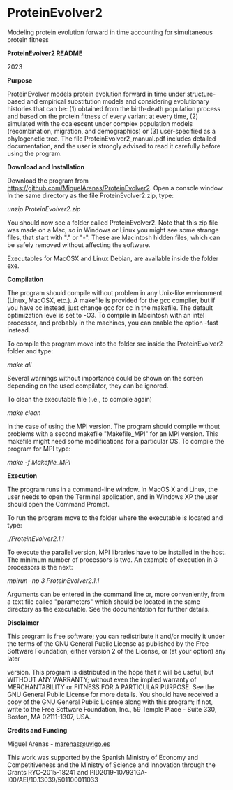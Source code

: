 # ProteinEvolver2
Modeling protein evolution forward in time accounting for simultaneous protein fitness

**ProteinEvolver2 README**

2023


**Purpose**

ProteinEvolver models protein evolution forward in time under structure-based and empirical substitution models and considering evolutionary histories that can be: (1) obtained from the birth-death population process and based on the protein fitness of every variant at every time, (2) simulated with the coalescent under complex population models (recombination, migration, and demographics) or (3) user-specified as a phylogenetic tree. The file ProteinEvolver2_manual.pdf includes detailed documentation, and the user is strongly advised to read it carefully before using the program.

**Download and Installation**

Download the program from https://github.com/MiguelArenas/ProteinEvolver2. Open a console window. In the same directory as the file ProteinEvolver2.zip, type:

_unzip ProteinEvolver2.zip_

You should now see a folder called ProteinEvolver2. Note that this zip file was made on a Mac, so in Windows or Linux you might see some strange files, that start with "." or "-". These are Macintosh hidden files, which can be safely removed without affecting the software.

Executables for MacOSX and Linux Debian, are available inside the folder exe.

**Compilation**

The program should compile without problem in any Unix-like environment (Linux, MacOSX, etc.). A makefile is provided for the gcc compiler, but if you have cc instead, just change gcc for cc in the makefile. The default optimization level is set to -O3. To compile in Macintosh with an intel processor, and probably in the machines, you can enable the option -fast instead.

To compile the program move into the folder src inside the ProteinEvolver2 folder and type:

_make all_

Several warnings without importance could be shown on the screen depending on the used compilator, they can be ignored.

To clean the executable file (i.e., to compile again)

_make clean_

In the case of using the MPI version. The program should compile without problems with a second makefile "Makefile_MPI" for an MPI version. This makefile might need some modifications for a particular OS. To compile the program for MPI type:

_make -f Makefile_MPI_


**Execution**

The program runs in a command-line window. In MacOS X and Linux, the user needs to open the Terminal application, and in Windows XP the user should open the Command Prompt.

To run the program move to the folder where the executable is located and type:

_./ProteinEvolver2.1.1_

To execute the parallel version, MPI libraries have to be installed in the host. The minimum number of processors is two. An example of execution in 3 processors is the next:

_mpirun -np 3 ProteinEvolver2.1.1_

Arguments can be entered in the command line or, more conveniently, from a text file called "parameters" which should be located in the same directory as the executable. See the documentation for further details.


**Disclaimer**

This program is free software; you can redistribute it and/or modify it under the terms of the GNU General Public License as published by the Free Software Foundation; either version 2 of the License, or (at your option) any later 

version. This program is distributed in the hope that it will be useful, but WITHOUT ANY WARRANTY; without even the implied warranty of MERCHANTABILITY or FITNESS FOR A PARTICULAR PURPOSE. See the GNU General Public License for more details. You should have received a copy of the GNU General Public License along with this program; if not, write to the Free Software Foundation, Inc., 59 Temple Place - Suite 330, Boston, MA 02111-1307, USA.



**Credits and Funding**

Miguel Arenas - marenas@uvigo.es


This work was supported by the Spanish Ministry of Economy and Competitiveness and the Ministry of Science and Innovation through the Grants RYC-2015-18241 and PID2019-107931GA-I00/AEI/10.13039/501100011033



